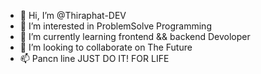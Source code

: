 - 👋 Hi, I’m @Thiraphat-DEV
- 👀 I’m interested in ProblemSolve Programming
- 🌱 I’m currently learning  frontend && backend Devoloper
- 💞️ I’m looking to collaborate on The Future
- 📫 Pancn line 
JUST DO IT! FOR LIFE

<!---
Thiraphat-DEV/Thiraphat-DEV is a ✨ special ✨ repository because its `README.md` (this file) appears on your GitHub profile.
You can click the Preview link to take a look at your changes.
--->
